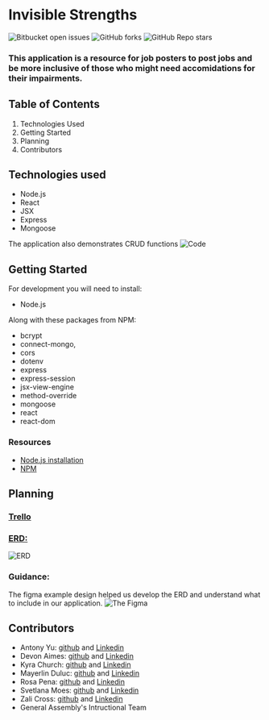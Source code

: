 # **Invisible Strengths**
![Bitbucket open issues](https://img.shields.io/bitbucket/issues/Antonomy/invisible_strengths_job_poster_3db)
![GitHub forks](https://img.shields.io/github/forks/Antonomy/invisible_strengths_job_poster_3db?style=social)
![GitHub Repo stars](https://img.shields.io/github/stars/Antonomy/invisible_strengths_job_poster_3db?style=social)

### This application is a resource for job posters to post jobs and be more inclusive of those who might need accomidations for their impairments.  

## Table of Contents 
1. Technologies Used
2. Getting Started
3. Planning
4. Contributors

## Technologies used
- Node.js
- React
- JSX
- Express 
- Mongoose

The application also demonstrates CRUD functions
![Code](https://i.im.ge/2022/11/20/Sq5f6z.42920D1F-0276-4C09-BE96-15ED5D95E867-1-201-a.jpg)

## Getting Started
For development you will need to install: 
- Node.js   

Along with these packages from NPM:
- bcrypt
- connect-mongo,
- cors
- dotenv
- express
- express-session
- jsx-view-engine
- method-override
- mongoose
- react
- react-dom

### Resources
- [Node.js installation](https://nodejs.org/en/)
- [NPM](https://www.npmjs.com/)

## Planning
### [Trello](https://trello.com/invite/b/XRDUaxa3/ATTI42522582412b2d2ca12d1cc117ca3edcAEABA4CE/invisible-strengths-3db)  
### [ERD:](https://lucid.app/lucidchart/de51245e-af13-4bd3-90d5-ea219020bfd8/edit?viewport_loc=-221%2C220%2C1766%2C1129%2C0_0&invitationId=inv_fdf31cc6-6f9d-41a1-be97-a7362cdb3f17)
![ERD](https://i.im.ge/2022/11/19/SqS7P8.13DC501A-31FD-4547-8126-E350AE9570AD-1-201-a.jpg)  
### Guidance:
The figma example design helped us develop the ERD and understand what to include in our application.
![The Figma](https://i.im.ge/2022/11/20/Sq0GwT.CFD0CFB1-7FF6-4DEF-848C-E384984294F4-1-201-a.jpg)

## Contributors
- Antony Yu: [github](https://github.com/Antonomy) and [Linkedin](https://www.linkedin.com/in/antonyyu-operations-peoplemanagement-programmanagement/)
- Devon Aimes: [github](https://github.com/daimes111) and [Linkedin](https://www.linkedin.com/in/devon-aimes111/)
- Kyra Church:  [github](https://github.com/KyraCChurch) and [Linkedin](https://www.linkedin.com/in/kyra-church01/)
- Mayerlin Duluc:  [github](https://github.com/MayerlinD) and [Linkedin](https://www.linkedin.com/in/mayerlin-duluc/)
- Rosa Pena: [github](https://github.com/rpena124) and [Linkedin](https://www.linkedin.com/in/rpe%C3%B1a/)
- Svetlana Moes: [github](https://github.com/rouxgamine) and [Linkedin](https://www.linkedin.com/in/svetlana-moes/)
- Zali Cross: [github](https://github.com/zcross13) and [Linkedin](https://www.linkedin.com/in/zali-cross/)
- General Assembly's Intructional Team